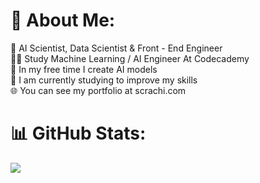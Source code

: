 # 💫 About Me:
🔭 AI Scientist, Data Scientist & Front - End Engineer<br>👨‍🎓 Study Machine Learning / AI Engineer At Codecademy<br>🎨 In my free time I create AI models<br>💭 I am currently studying to improve my skills<br>🌐 You can see my portfolio at scrachi.com

# 📊 GitHub Stats:
![](https://github-readme-stats.vercel.app/api/top-langs/?username=sutton-sn&theme=prussian&hide_border=false&include_all_commits=false&count_private=false&layout=compact)
